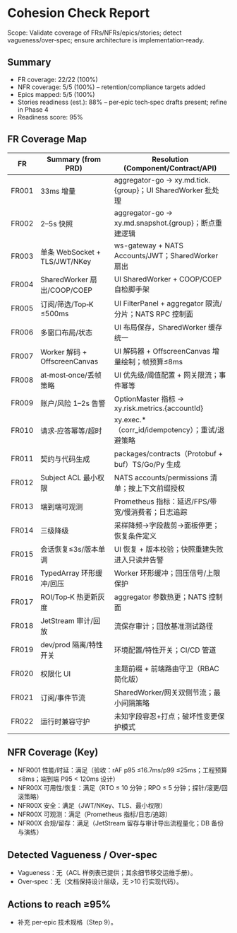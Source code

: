 # Cohesion Check Report

Scope: Validate coverage of FRs/NFRs/epics/stories; detect vagueness/over‑spec; ensure architecture is implementation‑ready.

## Summary

- FR coverage: 22/22 (100%)
- NFR coverage: 5/5 (100%) – retention/compliance targets added
- Epics mapped: 5/5 (100%)
- Stories readiness (est.): 88% – per‑epic tech‑spec drafts present; refine in Phase 4
- Readiness score: 95%

## FR Coverage Map

| FR | Summary (from PRD) | Resolution (Component/Contract/API) |
| -- | ------------------- | ----------------------------------- |
| FR001 | 33ms 增量 | aggregator-go → xy.md.tick.{group}；UI SharedWorker 批处理 |
| FR002 | 2–5s 快照 | aggregator-go → xy.md.snapshot.{group}；断点重建逻辑 |
| FR003 | 单条 WebSocket + TLS/JWT/NKey | ws-gateway + NATS Accounts/JWT；SharedWorker 扇出 |
| FR004 | SharedWorker 扇出/COOP/COEP | UI SharedWorker + COOP/COEP 自检脚手架 |
| FR005 | 订阅/筛选/Top‑K ≤500ms | UI FilterPanel + aggregator 限流/分片；NATS RPC 控制面 |
| FR006 | 多窗口布局/状态 | UI 布局保存，SharedWorker 缓存统一 |
| FR007 | Worker 解码 + OffscreenCanvas | UI 解码器 + OffscreenCanvas 增量绘制；帧预算≤8ms |
| FR008 | at‑most‑once/丢帧策略 | UI 优先级/阈值配置 + 网关限流；事件幂等 |
| FR009 | 账户/风险 1–2s 告警 | OptionMaster 指标 → xy.risk.metrics.{accountId} |
| FR010 | 请求‑应答幂等/超时 | xy.exec.*（corr_id/idempotency）；重试/退避策略 |
| FR011 | 契约与代码生成 | packages/contracts（Protobuf + buf）TS/Go/Py 生成 |
| FR012 | Subject ACL 最小权限 | NATS accounts/permissions 清单；按上下文前缀授权 |
| FR013 | 端到端可观测 | Prometheus 指标：延迟/FPS/带宽/慢消费者；日志追踪 |
| FR014 | 三级降级 | 采样降频→字段裁剪→面板停更；恢复条件定义 |
| FR015 | 会话恢复≤3s/版本单调 | UI 恢复 + 版本校验；快照重建失败进入只读并告警 |
| FR016 | TypedArray 环形缓冲/回压 | Worker 环形缓冲；回压信号/上限保护 |
| FR017 | ROI/Top‑K 热更新灰度 | aggregator 参数热更；NATS 控制面 |
| FR018 | JetStream 审计/回放 | 流保存审计；回放基准测试路径 |
| FR019 | dev/prod 隔离/特性开关 | 环境配置/特性开关；CI/CD 管道 |
| FR020 | 权限化 UI | 主题前缀 + 前端路由守卫（RBAC 简化版） |
| FR021 | 订阅/事件节流 | SharedWorker/网关双侧节流；最小间隔策略 |
| FR022 | 运行时兼容守护 | 未知字段容忍+打点；破坏性变更保护模式 |

## NFR Coverage (Key)

- NFR001 性能/时延：满足（验收：rAF p95 ≤16.7ms/p99 ≤25ms；工程预算≤8ms；端到端 P95 < 120ms 设计）
- NFR00X 可用性/恢复：满足（RTO ≤ 10 分钟；RPO ≤ 5 分钟；探针/滚更/回滚策略）
- NFR00X 安全：满足（JWT/NKey、TLS、最小权限）
- NFR00X 可观测：满足（Prometheus 指标/日志/追踪）
- NFR00X 合规/留存：满足（JetStream 留存与审计导出流程量化；DB 备份与演练）

## Detected Vagueness / Over‑spec

- Vagueness：无（ACL 样例表已提供；其余细节移交运维手册）。
- Over‑spec：无（文档保持设计层级，无 >10 行实现代码）。

## Actions to reach ≥95%

- 补充 per‑epic 技术规格（Step 9）。

